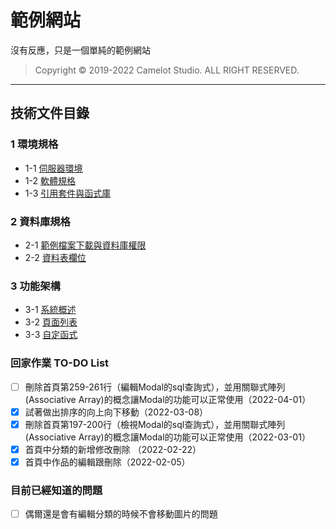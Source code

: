 # 範例網站

沒有反應，只是一個單純的範例網站

>Copyright © 2019-2022 Camelot Studio. ALL RIGHT RESERVED.

---------------------------------

## 技術文件目錄

### 1 環境規格

* 1-1 [伺服器環境](documentation/1.md#1-伺服器環境)
* 1-2 [軟體規格](documentation/1.md#2-軟體規格)
* 1-3 [引用套件與函式庫](documentation/1.md#1-3-引用套件與函式庫)

### 2 資料庫規格

* 2-1 [範例檔案下載與資料庫權限](documentation/2.md#2-1-範例檔案下載與資料庫權限)
* 2-2 [資料表欄位](documentation/2.md#2-2-資料表欄位)

### 3 功能架構

* 3-1 [系統概述](documentation/3.md#3-1-系統概述)
* 3-2 [頁面列表](documentation/3.md#3-2-頁面列表)
* 3-3 [自定函式](documentation/3.md#3-3-自定函式)

### 回家作業 TO-DO List

* [ ] 刪除首頁第259-261行（編輯Modal的sql查詢式），並用關聯式陣列(Associative Array)的概念讓Modal的功能可以正常使用（2022-04-01）
* [X] 試著做出排序的向上向下移動（2022-03-08）
* [X] 刪除首頁第197-200行（檢視Modal的sql查詢式），並用關聯式陣列(Associative Array)的概念讓Modal的功能可以正常使用（2022-03-01）
* [X] 首頁中分類的新增修改刪除 （2022-02-22）
* [X] 首頁中作品的編輯跟刪除（2022-02-05）

### 目前已經知道的問題

* [ ] 偶爾還是會有編輯分類的時候不會移動圖片的問題
